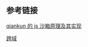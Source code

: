 ## 参考链接

[qiankun 的 js 沙箱原理及其实现](https://juejin.cn/post/6920110573418086413)

[跨域](https://juejin.cn/post/7005093972720746503#heading-7)
